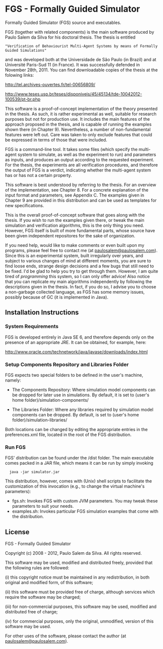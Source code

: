 FGS - Formally Guided Simulator
===============================================================================

Formally Guided Simulator (FGS) source and executables. 

FGS (together with related components) is the main software produced by Paulo Salem da Silva for his doctoral thesis. The thesis is entitled

    "Verification of Behaviourist Multi-Agent Systems by means of Formally Guided Simulations"
  
and was developed both at the Universidade de São Paulo (in Brazil) and at Université Paris-Sud 11 (in France). It was successfully defended in November 28th, 2011. You can find downloadable copies of the thesis at the folowing links:

  
  http://tel.archives-ouvertes.fr/tel-00656809/
  
  http://www.teses.usp.br/teses/disponiveis/45/45134/tde-10042012-100539/pt-br.php


This software is a proof-of-concept implementation of the theory presented in the thesis. As such, it is rather experimental as well, suitable for research purposes but not for production use. It includes the main features of the approach proposed in the thesis, and is capable of running the examples shown there (in Chapter 9). Nevertheless, a number of non-fundamental features were left out. Care was taken to only exclude features that could be expressed in terms of those that were included.

FGS is a command-line tool. It takes some files (which specify the multi-agent system to simulate, as well as the experiment to run) and parameters as inputs, and produces an output according to the requested experiment. For the thesis, the experiments are all verification procedures, and therefore the output of FGS is a verdict, indicating whether the multi-agent system has or has not
a certain property. 

This software is best understood by referring to the thesis. For an overview of the implementation, see Chapter 8. For a concrete explanation of the input format and parameters, see Appendix C. The examples given in Chapter 9 are provided in this distribution and can be used as templates for new specifications.

This is the overall proof-of-concept software that goes along with the thesis. If you wish to run the examples given there, or tweak the main simulation and verification algorithms, this is the only thing you need. However, FGS itself is built of more fundamental parts, whose source have been given independent repositores for the sake of organization.

If you need help, would like to make comments or even built upon my programs, please feel free to contact me (at paulosalem@paulosalem.com). Since this is an experimental system, built irregularly over years, and subject to various changes of mind at different moments, you are sure to find loose ends, strange design decisions and a few bugs that still need to be fixed. I'd be glad to help you try to get through them. However, I am quite tired of _programming_ this system, so I can only offer advice! Also notice that you can replicate my main algorithms independently by following the descriptions given in the thesis. In fact, if you do so, I advise you to choose a non-garbage collected language, as FGS has some memory issues, possibly because of GC (it is implemented in Java).



Installation Instructions
-------------------------------------------------------------------------------


### System Requirements ###


FGS is developed entirely in Java SE 6, and therefore depends only on the presence of an appropriate JRE. It can be obtained, for example, here:
  
  http://www.oracle.com/technetwork/java/javase/downloads/index.html
     


### Setup Components Repository and Libraries Folder ###


FGS expects two special folders to be defined in the user's machine, namely:
    
  * The Components Repository: Where simulation model components can be
    dropped for later use in simulations. By default, it is set to
    (user's home folder)/simulation-components/
        
  * The Libraries Folder: Where any libraries required by simulation
    model components can be dropped. By default, is set to
    (user's home folder)/simulation-libraries/
        

Both locations can be changed by editing the appropriate entries in the preferences.xml file, located in the root of the FGS distribution.



### Run FGS ###

FGS' distribution can be found under the /dist folder. The main executable comes packed in a JAR file, which means it can be run by simply invoking


  ```shell  
    java -jar simulator.jar
  ```
    
This distribution, however, comes with (Unix) shell scripts to facilitate the customization of this invocation (e.g., to change the virtual machine's  parameters):
  
  * fgs.sh: Invokes FGS with custom JVM parameters. You may tweak these parameters to suit your needs.
  * examples.sh: Invokes particular FGS simulation examples that come with the distribution.
  
  


License
-------------------------------------------------------------------------------

FGS - Formally Guided Simulator
 
Copyright (c) 2008 - 2012, Paulo Salem da Silva.
All rights reserved.
  
This software may be used, modified and distributed freely, provided that the 
following rules are followed:
  
  (i)   this copyright notice must be maintained in any redistribution, in both 
          original and modified form,  of this software;
          
  (ii)  this software must be provided free of charge, although services which 
          require the software may be charged;
          
  (iii) for non-commercial purposes, this software may be used, modified and 
          distributed free of charge;
          
  (iv)  for commercial purposes, only the original, unmodified, version of this 
          software may be used.
  
For other uses of the software, please contact the author (at paulosalem@paulosalem.com).
